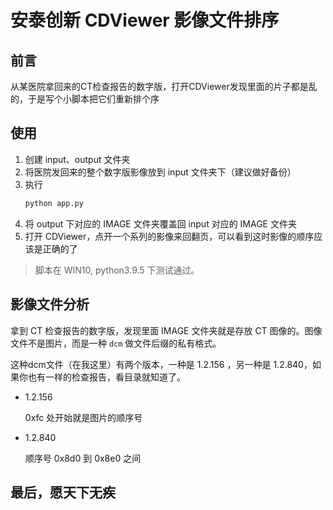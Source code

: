 # 安泰创新 CDViewer 影像文件排序

## 前言

从某医院拿回来的CT检查报告的数字版，打开CDViewer发现里面的片子都是乱的，于是写个小脚本把它们重新排个序

## 使用

1. 创建 input、output 文件夹
2. 将医院发回来的整个数字版影像放到 input 文件夹下（建议做好备份）
3. 执行
    ```bash
    python app.py
    ```
4. 将 output 下对应的 IMAGE 文件夹覆盖回 input 对应的 IMAGE 文件夹
5. 打开 CDViewer，点开一个系列的影像来回翻页，可以看到这时影像的顺序应该是正确的了

> 脚本在 WIN10, python3.9.5 下测试通过。


## 影像文件分析

拿到 CT 检查报告的数字版，发现里面 IMAGE 文件夹就是存放 CT 图像的。图像文件不是图片，而是一种 `dcm` 做文件后缀的私有格式。

这种dcm文件（在我这里）有两个版本，一种是 1.2.156 ，另一种是 1.2.840，如果你也有一样的检查报告，看目录就知道了。

- 1.2.156

    0xfc 处开始就是图片的顺序号

- 1.2.840

    顺序号 0x8d0 到 0x8e0 之间



## 最后，愿天下无疾
